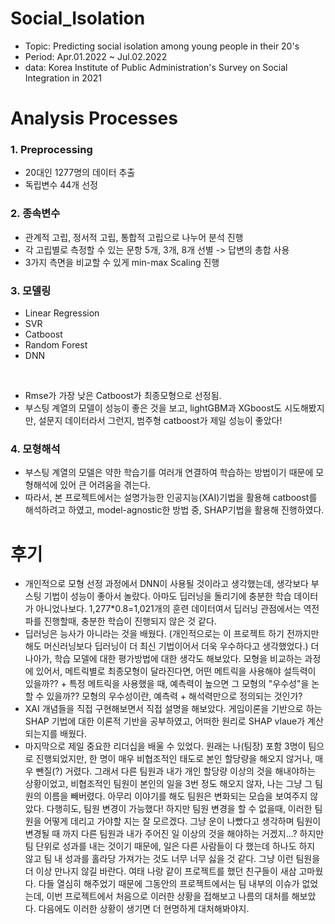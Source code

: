 # Social_Isolation

- Topic: Predicting social isolation among young people in their 20's
- Period: Apr.01.2022 ~ Jul.02.2022
- data: Korea Institute of Public Administration's Survey on Social Integration in 2021


# Analysis Processes
### 1. Preprocessing

- 20대인 1277명의 데이터 추출
- 독립변수 44개 선정

### 2. 종속변수
- 관계적 고립, 정서적 고립, 통합적 고립으로 나누어 분석 진행
- 각 고립별로 측정할 수 있는 문항 5개, 3개, 8개 선별 -> 답변의 총합 사용
- 3가지 측면을 비교할 수 있게 min-max Scaling 진행

### 3. 모델링
- Linear Regression
- SVR
- Catboost
- Random Forest
- DNN
</br>

- Rmse가 가장 낮은 Catboost가 최종모형으로 선정됨.
- 부스팅 계열의 모델이 성능이 좋은 것을 보고, lightGBM과 XGboost도 시도해봤지만, 설문지 데이터라서 그런지, 범주형 catboost가 제일 성능이 좋았다!

### 4. 모형해석
- 부스팅 계열의 모델은 약한 학습기를 여러개 연결하여 학습하는 방법이기 때문에 모형해석에 있어 큰 어려움을 겪는다.
- 따라서, 본 프로젝트에서는 설명가능한 인공지능(XAI)기법을 활용해 catboost를 해석하려고 하였고, model-agnostic한 방법 중, SHAP기법을 활용해 진행하였다.

# 후기
- 개인적으로 모형 선정 과정에서 DNN이 사용될 것이라고 생각했는데, 생각보다 부스팅 기법이 성능이 좋아서 놀랐다. 아마도 딥러닝을 돌리기에 충분한 학습 데이터가 아니었나보다. 1,277\*0.8=1,021개의 훈련 데이터여서 딥러닝 관점에서는 역전파를 진행할때, 충분한 학습이 진행되지 않은 것 같다.
- 딥러닝은 능사가 아니라는 것을 배웠다. (개인적으로는 이 프로젝트 하기 전까지만해도 머신러닝보다 딥러닝이 더 최신 기법이어서 더욱 우수하다고 생각했었다.) 더 나아가, 학습 모델에 대한 평가방법에 대한 생각도 해보았다. 모형을 비교하는 과정에 있어서, 메트릭별로 최종모형이 달라진다면, 어떤 메트릭을 사용해야 설득력이 있을까?? + 특정 메트릭을 사용했을 때, 예측력이 높으면 그 모형의 "우수성"을 논할 수 있을까?? 모형의 우수성이란, 예측력 + 해석력만으로 정의되는 것인가?
- XAI 개념들을 직접 구현해보면서 직접 설명을 해보았다. 게임이론을 기반으로 하는 SHAP 기법에 대한 이론적 기반을 공부하였고, 어떠한 원리로 SHAP vlaue가 계산되는지를 배웠다.
- 마지막으로 제일 중요한 리더십을 배울 수 있었다. 원래는 나(팀장) 포함 3명이 팀으로 진행되었지만, 한 명이 매우 비협조적인 태도로 본인 할당량을 해오지 않거나, 매우 뺀질(?) 거렸다. 그래서 다른 팀원과 내가 개인 할당량 이상의 것을 해내야하는 상황이었고, 비협조적인 팀원이 본인의 일을 3번 정도 해오지 않자, 나는 그냥 그 팀원의 이름을 빼버렸다. 아무리 이야기를 해도 팀원은 변화되는 모습을 보여주지 않았다. 다행히도, 팀원 변경이 가능했다! 하지만 팀원 변경을 할 수 없을때, 이러한 팀원을 어떻게 데리고 가야할 지는 잘 모르겠다. 그냥 운이 나빴다고 생각하며 팀원이 변경될 때 까지 다른 팀원과 내가 주어진 일 이상의 것을 해야하는 거겠지...? 하지만 팀 단위로 성과를 내는 것이기 때문에, 일은 다른 사람들이 다 했는데 하나도 하지 않고 팀 내 성과를 홀라당 가져가는 것도 너무 너무 싫을 것 같다. 그냥 이런 팀원을 더 이상 만나지 않길 바란다. 여태 나랑 같이 프로젝트를 했던 친구들이 새삼 고마웠다. 다들 열심히 해주었기 때문에 그동안의 프로젝트에서는 팀 내부의 이슈가 없었는데, 이번 프로젝트에서 처음으로 이러한 상황을 접해보고 나름의 대처를 해보았다. 다음에도 이러한 상황이 생기면 더 현명하게 대처해봐야지.



